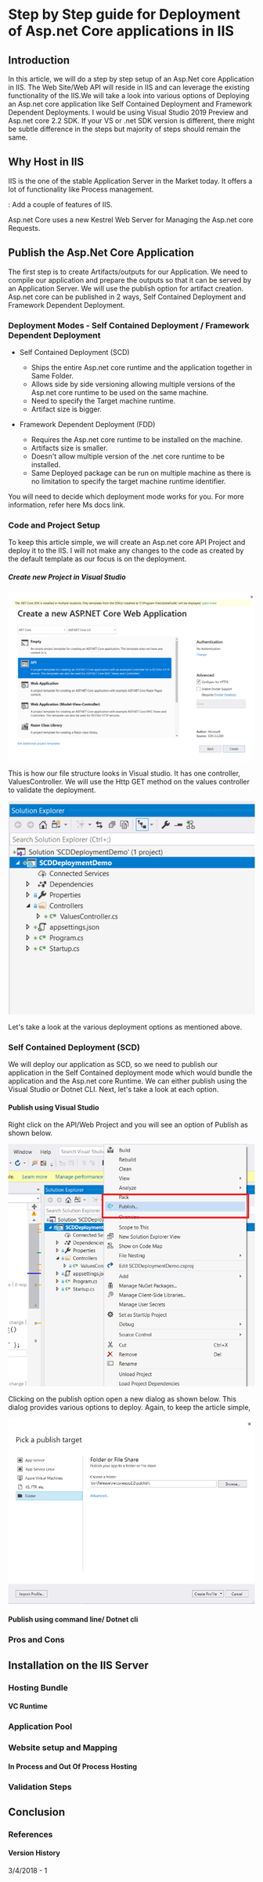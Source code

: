 # Step by Step guide for Deployment of Asp.net Core applications  in IIS

## Introduction

In this article, we will do a step by step setup of an Asp.Net core Application in IIS. The Web Site/Web API will reside in IIS and can leverage the existing functionality of the IIS.We will take a look into various options of Deploying an Asp.net core application like Self Contained Deployment and Framework Dependent Deployments. I would be using Visual Studio 2019 Preview and Asp.net core 2.2 SDK. If your VS or .net SDK version is different, there might be subtle difference in the steps but majority of steps should remain the same.

## Why Host in IIS

IIS is the one of the stable Application Server in the Market today. It offers a lot of functionality like Process management.

<TODO> : Add a couple of features of IIS.

Asp.net Core uses a new Kestrel Web Server for Managing the Asp.net core Requests. 

## Publish the Asp.Net Core Application

The first step is to create Artifacts/outputs for our Application. We need to compile our application and prepare the outputs so that it can be served by an Application Server. We will use the publish option for artifact creation. Asp.net core can be published in 2 ways, Self Contained Deployment and Framework Dependent Deployment.

### Deployment Modes - Self Contained Deployment / Framework Dependent Deployment

* Self Contained Deployment (SCD)
  * Ships the entire Asp.net core runtime and the application together in Same Folder.
  * Allows side by side versioning allowing multiple versions of the Asp.net core runtime to be used on the same machine.
  * Need to specify the Target machine runtime.
  * Artifact size is bigger.
  
* Framework Dependent Deployment (FDD)
  * Requires the Asp.net core runtime to be installed on the machine.
  * Artifacts size is smaller.
  * Doesn't allow multiple version of the .net core runtime to be installed.
  * Same Deployed package can be run on multiple machine as there is no limitation to specify the target machine runtime identifier.

You will need to decide which deployment mode works for you. For more information, refer here
<ToDO> Ms docs link. 

### Code and Project Setup

To keep this article simple, we will create an Asp.net core API Project and deploy it to the IIS. I will not make any changes to the code as created by the default template as our focus is on the deployment.

##### Create new Project in Visual Studio

![](Images/1VisualStudioNewProject.png)

This is how our file structure looks in Visual studio. It has one controller, ValuesController. We will use the Http GET method on the values controller to validate the deployment.

![](Images/2VSProjectStructure.png) 

Let's take a look at the various deployment options as mentioned above.

### Self Contained Deployment (SCD)

We will deploy our application as SCD, so we need to publish our application in the Self Contained deployment mode which would bundle the application and the Asp.net core Runtime. We can either publish using the Visual Studio or Dotnet CLI. Next, let's take a look at each option.

#### Publish using Visual Studio

Right click on the API/Web Project and you will see an option of Publish as shown below. 

![](Images/VSPublishOption.png)

Clicking on the publish option open a new dialog as shown below. This dialog provides various options to deploy. Again, to keep the article simple, 

![](Images/VSPublishOption1.png)

#### Publish using command line/ Dotnet cli



### Pros and Cons

## Installation on the IIS Server

### Hosting Bundle

#### VC Runtime

### Application Pool

### Website setup and Mapping

#### In Process and Out Of Process Hosting

### Validation Steps

## Conclusion

### References

#### Version History

3/4/2018 - 1